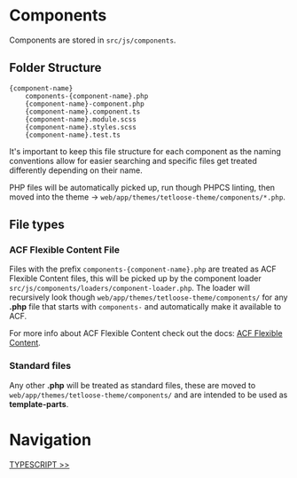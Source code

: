 # Components

Components are stored in `src/js/components`.

## Folder Structure

```
{component-name}
    components-{component-name}.php
    {component-name}-component.php
    {component-name}.component.ts
    {component-name}.module.scss
    {component-name}.styles.scss
    {component-name}.test.ts
```

It's important to keep this file structure for each component as the naming conventions allow for easier searching and specific files get treated differently depending on their name.

PHP files will be automatically picked up, run though PHPCS linting, then moved into the theme -> `web/app/themes/tetloose-theme/components/*.php`.

## File types

### ACF Flexible Content File

Files with the prefix `components-{component-name}.php` are treated as ACF Flexible Content files, this will be picked up by the component loader `src/js/components/loaders/component-loader.php`. The loader will recursively look though `web/app/themes/tetloose-theme/components/` for any **.php** file that starts with `components-` and automatically make it available to ACF.

For more info about ACF Flexible Content check out the docs: [ACF Flexible Content](https://www.advancedcustomfields.com/resources/flexible-content/).

### Standard files

Any other **.php** will be treated as standard files, these are moved to `web/app/themes/tetloose-theme/components/` and are intended to be used as **template-parts**.

# Navigation

[TYPESCRIPT >>](ts.md)
